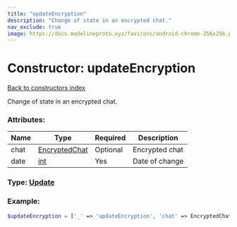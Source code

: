 ```yaml
---
title: "updateEncryption"
description: "Change of state in an encrypted chat."
nav_exclude: true
image: https://docs.madelineproto.xyz/favicons/android-chrome-256x256.png
---
```

# Constructor: updateEncryption  
[Back to constructors index](/API_docs/constructors/index.html)



Change of state in an encrypted chat.

### Attributes:

| Name     |    Type       | Required | Description |
|----------|---------------|----------|-------------|
|chat|[EncryptedChat](/API_docs/types/EncryptedChat.html) | Optional|Encrypted chat|
|date|[int](/API_docs/types/int.html) | Yes|Date of change|



### Type: [Update](/API_docs/types/Update.html)


### Example:

```php
$updateEncryption = ['_' => 'updateEncryption', 'chat' => EncryptedChat, 'date' => int];
```  
